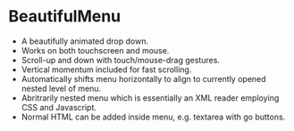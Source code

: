 # BeautifulMenu
- A beautifully animated drop down.
- Works on both touchscreen and mouse.
- Scroll-up and down with touch/mouse-drag gestures. 
- Vertical momentum included for fast scrolling.
- Automatically shifts menu horizontally to align to currently opened nested level of menu. 
- Abritrarily nested menu which is essentially an XML reader employing CSS and Javascript. 
- Normal HTML can be added inside menu, e.g. textarea with go buttons.
